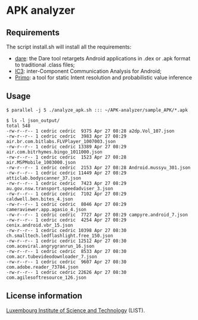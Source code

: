 # APK analyzer

## Requirements

The script install.sh will install all the requirements:

- [dare](http://siis.cse.psu.edu/dare): the Dare tool retargets Android
  applications in .dex or .apk format to traditional .class files;
- [IC3](http://siis.cse.psu.edu/ic3/): inter-Component Communication Analysis
  for Android;
- [Primo](http://siis.cse.psu.edu/primo/): a tool for static Intent resolution
  and probabilistic value inference

## Usage

~~~~shell
$ parallel -j 5 ./analyze_apk.sh ::: ~/APK-analyzer/sample_APK/*.apk

$ ls -l json_output/
total 548
-rw-r--r-- 1 cedric cedric  9375 Apr 27 08:28 a2dp.Vol_107.json
-rw-r--r-- 1 cedric cedric  3983 Apr 27 08:29 air.br.com.bitlabs.FLVPlayer_1007003.json
-rw-r--r-- 1 cedric cedric 13389 Apr 27 08:29 air.com.bitrhymes.bingo_1011000.json
-rw-r--r-- 1 cedric cedric  1523 Apr 27 08:28 air.MSPMobile_1003000.json
-rw-r--r-- 1 cedric cedric  2153 Apr 27 08:28 Android.mussyu_301.json
-rw-r--r-- 1 cedric cedric 11449 Apr 27 08:29 atticlab.bodyscanner_37.json
-rw-r--r-- 1 cedric cedric  7423 Apr 27 08:29 au.gov.nsw.transport.speedadviser_3.json
-rw-r--r-- 1 cedric cedric  7102 Apr 27 08:29 caldwell.ben.bites_4.json
-rw-r--r-- 1 cedric cedric  8046 Apr 27 08:29 cameraviewer.app.agasio_4.json
-rw-r--r-- 1 cedric cedric  7727 Apr 27 08:29 campyre.android_7.json
-rw-r--r-- 1 cedric cedric  4254 Apr 27 08:29 cenix.android.vbr_15.json
-rw-r--r-- 1 cedric cedric 10398 Apr 27 08:30 ch.smalltech.ledflashlight.free_150.json
-rw-r--r-- 1 cedric cedric 12512 Apr 27 08:30 com.aceviral.angrygranrun_16.json
-rw-r--r-- 1 cedric cedric  8533 Apr 27 08:30 com.acr.tubevideodownloader_7.json
-rw-r--r-- 1 cedric cedric  9607 Apr 27 08:30 com.adobe.reader_73784.json
-rw-r--r-- 1 cedric cedric 22626 Apr 27 08:30 com.agilesoftresource_126.json
~~~~

## License information

[Luxembourg Institute of Science and Technology](http://list.lu/) (LIST).
